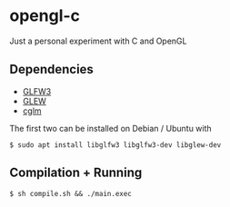 # opengl-c
Just a personal experiment with C and OpenGL 

## Dependencies
- [GLFW3](https://www.glfw.org/)
- [GLEW](http://glew.sourceforge.net/)
- [cglm](https://github.com/recp/cglm)

The first two can be installed on Debian / Ubuntu with
```
$ sudo apt install libglfw3 libglfw3-dev libglew-dev
```

## Compilation + Running
```
$ sh compile.sh && ./main.exec
```
